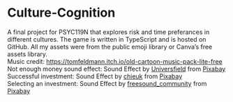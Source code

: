 # Culture-Cognition

A final project for PSYC119N that explores risk and time preferances in different cultures.
The game is written in TypeScript and is hosted on GitHub. All my assets were from the public emoji library or Canva’s free assets library.
<br>Music credit: https://tomfeldmann.itch.io/old-cartoon-music-pack-lite-free
<br>Not enough money sound effect: Sound Effect by <a href="https://pixabay.com/users/universfield-28281460/?utm_source=link-attribution&utm_medium=referral&utm_campaign=music&utm_content=206492">Universfield</a> from <a href="https://pixabay.com//?utm_source=link-attribution&utm_medium=referral&utm_campaign=music&utm_content=206492">Pixabay</a>
<br>Successful investment: Sound Effect by <a href="https://pixabay.com/users/chieuk-46505609/?utm_source=link-attribution&utm_medium=referral&utm_campaign=music&utm_content=257878">chieuk</a> from <a href="https://pixabay.com//?utm_source=link-attribution&utm_medium=referral&utm_campaign=music&utm_content=257878">Pixabay</a>
<br>Selecting an investment: Sound Effect by <a href="https://pixabay.com/users/freesound_community-46691455/?utm_source=link-attribution&utm_medium=referral&utm_campaign=music&utm_content=98269">freesound_community</a> from <a href="https://pixabay.com//?utm_source=link-attribution&utm_medium=referral&utm_campaign=music&utm_content=98269">Pixabay</a>
